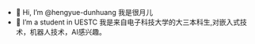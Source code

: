 - 👋 Hi, I’m @hengyue-dunhuang   我是很月儿
- 👀 I’m a student in UESTC      我是来自电子科技大学的大三本科生,对嵌入式技术，机器人技术，AI感兴趣。




